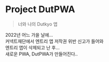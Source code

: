# Project DutPWA
> 너와 나의 Dutkyo 앱<br>
> 
2022년 어느 가을 날에...<br />
커넥트재단에서 엔트리 앱 저작권 위반 신고가 들어와<br />
엔트리 앱이 삭제되고 난 후...<br />
새로운 PWA, DutPWA가 만들어진다..
